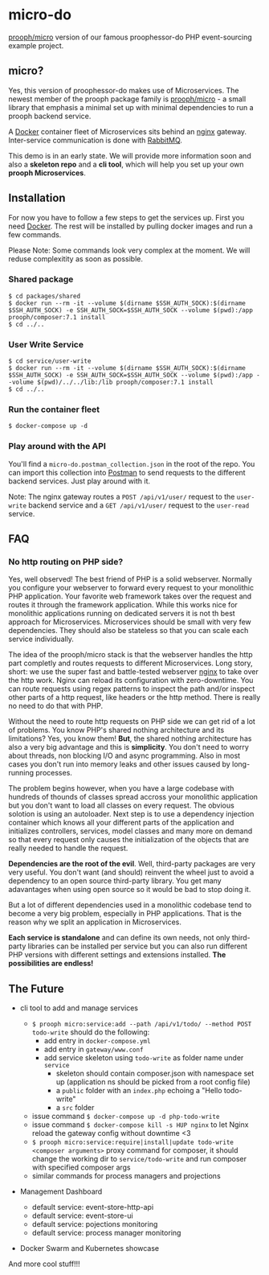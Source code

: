 # micro-do

[prooph/micro](https://github.com/prooph/micro) version of our famous proophessor-do PHP event-sourcing example project.

## micro?

Yes, this version of proophessor-do makes use of Microservices. The newest member of the prooph package family is [prooph/micro](https://github.com/prooph/micro) -
a small library that emphasis a minimal set up with minimal dependencies to run a prooph backend service.

A [Docker](https://www.docker.com/) container fleet of Microservices sits behind an [nginx](https://nginx.org/en/) gateway. Inter-service communication is done with [RabbitMQ](https://www.rabbitmq.com/).

This demo is in an early state. We will provide more information soon and also a **skeleton repo** and a **cli tool**, which will help you set up your
own **prooph Microservices**.

## Installation

For now you have to follow a few steps to get the services up. 
First you need [Docker](https://www.docker.com/). The rest will be installed by pulling docker images and run a few commands.

Please Note: Some commands look very complex at the moment. We will reduse complexitity as soon as possible.

### Shared package

```
$ cd packages/shared
$ docker run --rm -it --volume $(dirname $SSH_AUTH_SOCK):$(dirname $SSH_AUTH_SOCK) -e SSH_AUTH_SOCK=$SSH_AUTH_SOCK --volume $(pwd):/app prooph/composer:7.1 install
$ cd ../..
```

### User Write Service

```
$ cd service/user-write
$ docker run --rm -it --volume $(dirname $SSH_AUTH_SOCK):$(dirname $SSH_AUTH_SOCK) -e SSH_AUTH_SOCK=$SSH_AUTH_SOCK --volume $(pwd):/app --volume $(pwd)/../../lib:/lib prooph/composer:7.1 install
$ cd ../..
```

### Run the container fleet

```
$ docker-compose up -d
```

### Play around with the API

You'll find a `micro-do.postman_collection.json` in the root of the repo. You can import this collection into [Postman](https://www.getpostman.com/)
to send requests to the different backend services. Just play around with it.

Note: The nginx gateway routes a `POST /api/v1/user/` request to the `user-write` backend service and a `GET /api/v1/user/` request to the `user-read` service.

## FAQ

### No http routing on PHP side?

Yes, well observed! The best friend of PHP is a solid webserver. Normally you configure your webserver to forward
every request to your monolithic PHP application. Your favorite web framework takes over the request and routes it through the
framework application. While this works nice for monolithic applications running on dedicated servers it is not th best approach for
Microservices. Microservices should be small with very few dependencies. They should also be stateless so that you can scale each
service individually. 

The idea of the prooph/micro stack is that the webserver handles the http part completly and routes requests to different Microservices.
Long story, short: we use the super fast and battle-tested webserver [nginx](https://nginx.org/en/) to take over the http work.
Nginx can reload its configuration with zero-downtime. You can route requests using regex patterns to inspect the path and/or inspect other parts
of a http request, like headers or the http method. There is really no need to do that with PHP.

Without the need to route http requests on PHP side we can get rid of a lot of problems.
You know PHP's shared nothing architecture and its limitations? Yes, you know them! 
**But**, the shared nothing architecture has also a very big advantage and this is **simplicity**.
You don't need to worry about threads, non blocking I/O and async programming. Also in most cases you don't run
into memory leaks and other issues caused by long-running processes. 

The problem begins however, when you have a large codebase with hundreds of thounds of classes spread accross your
monolithic application but you don't want to load all classes on every request. The obvious solotion is using an autoloader.
Next step is to use a dependency injection container which knows all your different parts of the application and
initializes controllers, services, model classes and many more on demand so that every request only causes the
initialization of the objects that are really needed to handle the request.

**Dependencies are the root of the evil**. Well, third-party packages are very very useful. You don't want (and should)
reinvent the wheel just to avoid a dependency to an open source third-party library. You get many adavantages when using open source
so it would be bad to stop doing it.
 
But a lot of different dependencies used in a monolithic codebase tend to become a very big problem, especially in PHP applications.
That is the reason why we split an application in Microservices. 

**Each service is standalone** and can define its own needs, not only third-party libraries can be installed per service but you can
also run different PHP versions with different settings and extensions installed. **The possibilities are endless!**


## The Future

- cli tool to add and manage services
    - `$ prooph micro:service:add --path /api/v1/todo/ --method POST todo-write` should do the following:
        - add entry in `docker-compose.yml`
        - add entry in `gateway/www.conf`
        - add service skeleton using `todo-write` as folder name under `service`
            - skeleton should contain composer.json with namespace set up (application ns should be picked from a root config file)
            - a `public` folder with an `index.php` echoing a "Hello todo-write"
            - a `src` folder
    - issue command `$ docker-compose up -d php-todo-write`
    - issue command `$ docker-compose kill -s HUP nginx` to let Nginx reload the gateway config without downtime <3
    - `$ prooph micro:service:require|install|update todo-write <composer arguments>` proxy command for composer, it should change the working dir to `service/todo-write` and run composer with specified composer args
    - similar commands for process managers and projections
 
- Management Dashboard
    - default service: event-store-http-api
    - default service: event-store-ui
    - default service: pojections monitoring
    - default service: process manager monitoring
    
- Docker Swarm and Kubernetes showcase
    
And more cool stuff!!!
